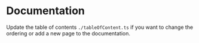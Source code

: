 # Documentation

Update the table of contents `./tableOfContent.ts` if you want to change the ordering or add a new page to the documentation.
